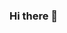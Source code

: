### Hi there 👋

<!--
**MinYonhee/Minyonhee** is a ✨ _special_ ✨ repository because its `README.md` (this file) appears on your GitHub profile.

Here are some ideas to get you started:

- 🔭 I’m currently working on ...
- 🌱 I’m currently learning ...
- 👯 I’m looking to collaborate on ...
- 🤔 I’m looking for help with ...
- 💬 Ask me about ...
- 📫 How to reach me: ...
- 😄 Pronouns: ...
- ⚡ Fun fact: ...
![Minyonhee's GitHub stats](https://github-readme-stats.vercel.app/api?username=minyonhee&theme=aura_dark_icons=true)
